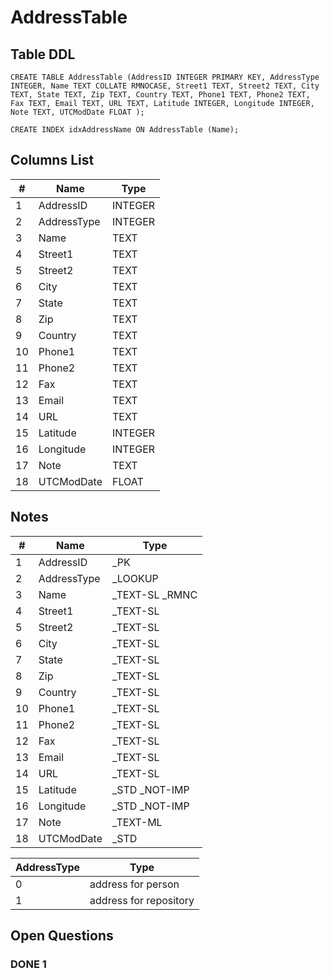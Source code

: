# AddressTable

## Table DDL

```
CREATE TABLE AddressTable (AddressID INTEGER PRIMARY KEY, AddressType INTEGER, Name TEXT COLLATE RMNOCASE, Street1 TEXT, Street2 TEXT, City TEXT, State TEXT, Zip TEXT, Country TEXT, Phone1 TEXT, Phone2 TEXT, Fax TEXT, Email TEXT, URL TEXT, Latitude INTEGER, Longitude INTEGER, Note TEXT, UTCModDate FLOAT );

CREATE INDEX idxAddressName ON AddressTable (Name);
```

## Columns List

| #   | Name        | Type    |
| --- | ----------- | ------- |
| 1   | AddressID   | INTEGER |
| 2   | AddressType | INTEGER |
| 3   | Name        | TEXT    |
| 4   | Street1     | TEXT    |
| 5   | Street2     | TEXT    |
| 6   | City        | TEXT    |
| 7   | State       | TEXT    |
| 8   | Zip         | TEXT    |
| 9   | Country     | TEXT    |
| 10  | Phone1      | TEXT    |
| 11  | Phone2      | TEXT    |
| 12  | Fax         | TEXT    |
| 13  | Email       | TEXT    |
| 14  | URL         | TEXT    |
| 15  | Latitude    | INTEGER |
| 16  | Longitude   | INTEGER |
| 17  | Note        | TEXT    |
| 18  | UTCModDate  | FLOAT   |

## Notes

| #   | Name        | Type            |
| --- | ----------- | --------------- |
| 1   | AddressID   | _PK             |
| 2   | AddressType | _LOOKUP         |
| 3   | Name        | _TEXT-SL  _RMNC |
| 4   | Street1     | _TEXT-SL        |
| 5   | Street2     | _TEXT-SL        |
| 6   | City        | _TEXT-SL        |
| 7   | State       | _TEXT-SL        |
| 8   | Zip         | _TEXT-SL        |
| 9   | Country     | _TEXT-SL        |
| 10  | Phone1      | _TEXT-SL        |
| 11  | Phone2      | _TEXT-SL        |
| 12  | Fax         | _TEXT-SL        |
| 13  | Email       | _TEXT-SL        |
| 14  | URL         | _TEXT-SL        |
| 15  | Latitude    | _STD  _NOT-IMP  |
| 16  | Longitude   | _STD  _NOT-IMP  |
| 17  | Note        | _TEXT-ML        |
| 18  | UTCModDate  | _STD            |


| AddressType | Type                   |
| ----------- | ---------------------- |
| 0           | address for person     |
| 1           | address for repository |


## Open Questions

### DONE 1